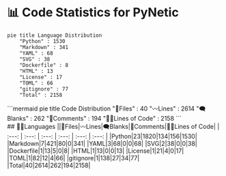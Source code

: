# 📊 Code Statistics for PyNetic
```mermaid
pie title Language Distribution
    "Python" : 1530
    "Markdown" : 341
    "YAML" : 68
    "SVG" : 38
    "Dockerfile" : 8
    "HTML" : 13
    "License" : 17
    "TOML" : 66
    "gitignore" : 77
    "Total" : 2158
```
<div class="right">
```mermaid
pie title Code Distribution
    "📝Files" : 40
    "〰️Lines" : 2614
    "🗨️Blanks" : 262
    "🙈Comments" : 194
    "👨‍💻Lines of Code" : 2158
```
</div>
## 👨‍💻Languages
||📝Files|〰️Lines|🗨️Blanks|🙈Comments|👨‍💻Lines of Code|
| :---: | :---: | :---: | :---: | :---: | :---: |
|Python|23|1820|134|156|1530|
|Markdown|7|421|80|0|341|
|YAML|3|68|0|0|68|
|SVG|2|38|0|0|38|
|Dockerfile|1|13|5|0|8|
|HTML|1|13|0|0|13|
|License|1|21|4|0|17|
|TOML|1|82|12|4|66|
|gitignore|1|138|27|34|77|
|Total|40|2614|262|194|2158|